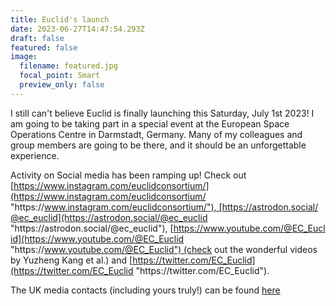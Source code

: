 ```yaml
---
title: Euclid's launch
date: 2023-06-27T14:47:54.293Z
draft: false
featured: false
image:
  filename: featured.jpg
  focal_point: Smart
  preview_only: false
---
```

I﻿ still can't believe Euclid is finally launching this Saturday, July 1st 2023! I am going to be taking part in a special event at the European Space Operations Centre in Darmstadt, Germany. Many of my colleagues and group members are going to be there, and it should be an unforgettable experience.

Activity on Social media has been ramping up! Check out [https://www.instagram.com/euclidconsortium/](https://www.instagram.com/euclidconsortium/ "https\://www.instagram.com/euclidconsortium/"), [https://astrodon.social/@ec_euclid](https://astrodon.social/@ec_euclid "https\://astrodon.social/@ec_euclid"), [https://www.youtube.com/@EC_Euclid](https://www.youtube.com/@EC_Euclid "https\://www.youtube.com/@EC_Euclid") (check out the wonderful videos by Yuzheng Kang et al.) and [https://twitter.com/EC_Euclid](https://twitter.com/EC_Euclid "https\://twitter.com/EC_Euclid").

T﻿he UK media contacts (including yours truly!) can be found [here](https://eucliduk.net/media.html)